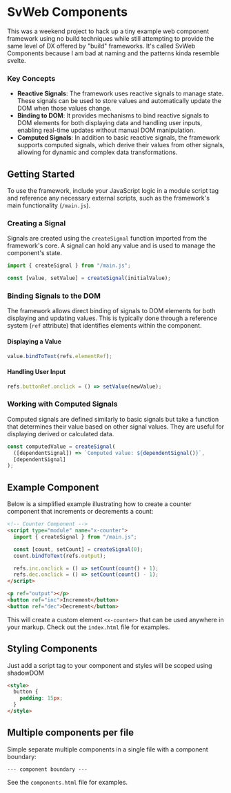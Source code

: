 # SvWeb Components

This was a weekend project to hack up a tiny example web component framework using no build techniques while still attempting to provide the same level of DX offered by "build" frameworks. It's called SvWeb Components because I am bad at naming and the patterns kinda resemble svelte.

### Key Concepts

- **Reactive Signals**: The framework uses reactive signals to manage state. These signals can be used to store values and automatically update the DOM when those values change.
- **Binding to DOM**: It provides mechanisms to bind reactive signals to DOM elements for both displaying data and handling user inputs, enabling real-time updates without manual DOM manipulation.
- **Computed Signals**: In addition to basic reactive signals, the framework supports computed signals, which derive their values from other signals, allowing for dynamic and complex data transformations.

## Getting Started

To use the framework, include your JavaScript logic in a module script tag and reference any necessary external scripts, such as the framework's main functionality (`/main.js`).

### Creating a Signal

Signals are created using the `createSignal` function imported from the framework's core. A signal can hold any value and is used to manage the component's state.

```javascript
import { createSignal } from "/main.js";

const [value, setValue] = createSignal(initialValue);
```

### Binding Signals to the DOM

The framework allows direct binding of signals to DOM elements for both displaying and updating values. This is typically done through a reference system (`ref` attribute) that identifies elements within the component.

#### Displaying a Value

```javascript
value.bindToText(refs.elementRef);
```

#### Handling User Input

```javascript
refs.buttonRef.onclick = () => setValue(newValue);
```

### Working with Computed Signals

Computed signals are defined similarly to basic signals but take a function that determines their value based on other signal values. They are useful for displaying derived or calculated data.

```javascript
const computedValue = createSignal(
  ([dependentSignal]) => `Computed value: ${dependentSignal()}`,
  [dependentSignal]
);
```

## Example Component

Below is a simplified example illustrating how to create a counter component that increments or decrements a count:

```html
<!-- Counter Component -->
<script type="module" name="x-counter">
  import { createSignal } from "/main.js";

  const [count, setCount] = createSignal(0);
  count.bindToText(refs.output);

  refs.inc.onclick = () => setCount(count() + 1);
  refs.dec.onclick = () => setCount(count() - 1);
</script>

<p ref="output"></p>
<button ref="inc">Increment</button>
<button ref="dec">Decrement</button>
```

This will create a custom element `<x-counter>` that can be used anywhere in your markup. Check out the `index.html` file for examples.

## Styling Components

Just add a script tag to your component and styles will be scoped using shadowDOM

```html
<style>
  button {
    padding: 15px;
  }
</style>
```

## Multiple components per file

Simple separate multiple components in a single file with a component boundary:

```
--- component boundary ---
```

See the `components.html` file for examples.
